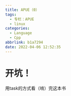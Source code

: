 ```yaml
---
title: APUE（0）
tags:
  - 专栏：APUE
  - linux
categories:
  - Language
  - Cpp
abbrlink: b1a7294
date: 2022-04-06 12:52:35
---
```


# 开坑！
用task的方式看（啃）完这本书